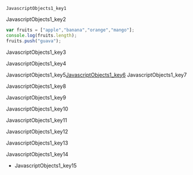 ```ngMeta
JavascriptObjects1_key1
```

JavascriptObjects1_key2


```javascript
var fruits = ["apple","banana","orange","mango"];
console.log(fruits.length);
fruits.push("guava");
```
JavascriptObjects1_key3


JavascriptObjects1_key4


JavascriptObjects1_key5[JavascriptObjects1_key6](https://www.w3schools.com/jsref/jsref_obj_array.asp)
JavascriptObjects1_key7

JavascriptObjects1_key8



JavascriptObjects1_key9


JavascriptObjects1_key10


JavascriptObjects1_key11



JavascriptObjects1_key12


JavascriptObjects1_key13


JavascriptObjects1_key14


- JavascriptObjects1_key15
